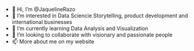 - 👋 Hi, I’m @JaquelineRazo
- 👀 I’m interested in Data Sciencie Storytelling, product development and international businesses
- 🌱 I’m currently learning Data Analysis and Visualization
- 💞️ I’m looking to collaborate with visionary and passionate people
- 📫 More about me on my website 
<!---
JaquelineRazo/JaquelineRazo is a ✨ special ✨ repository because its `README.md` (this file) appears on your GitHub profile.
You can click the Preview link to take a look at your changes.
--->
